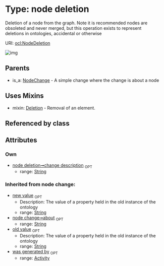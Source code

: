 
# Type: node deletion


Deletion of a node from the graph. Note it is recommended nodes are obsoleted and never merged, but this operation exists to represent deletions in ontologies, accidental or otherwise

URI: [ocl:NodeDeletion](http://w3id.org/oclNodeDeletion)


![img](http://yuml.me/diagram/nofunky;dir:TB/class/[NodeDeletion&#124;change_description:string%20%3F;about(i):string%20%3F;old_value(i):string%20%3F;new_value(i):string%20%3F]uses%20-.->[Deletion],[NodeChange]^-[NodeDeletion],[NodeChange],[Deletion],[Activity])

## Parents

 *  is_a: [NodeChange](NodeChange.md) - A simple change where the change is about a node

## Uses Mixins

 *  mixin: [Deletion](Deletion.md) - Removal of an element.

## Referenced by class


## Attributes


### Own

 * [node deletion➞change description](node_deletion_change_description.md)  <sub>OPT</sub>
    * range: [String](types/String.md)

### Inherited from node change:

 * [new value](new_value.md)  <sub>OPT</sub>
    * Description: The value of a property held in the old instance of the ontology
    * range: [String](types/String.md)
 * [node change➞about](node_change_about.md)  <sub>OPT</sub>
    * range: [String](types/String.md)
 * [old value](old_value.md)  <sub>OPT</sub>
    * Description: The value of a property held in the old instance of the ontology
    * range: [String](types/String.md)
 * [was generated by](was_generated_by.md)  <sub>OPT</sub>
    * range: [Activity](Activity.md)
